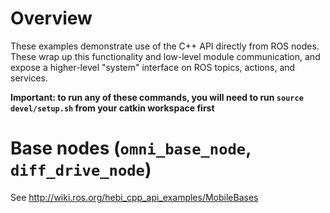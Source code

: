 
# Overview

These examples demonstrate use of the C++ API directly from ROS nodes. These wrap up this functionality and low-level module communication, and expose a higher-level "system" interface on ROS topics, actions, and services.

**Important: to run any of these commands, you will need to run `source devel/setup.sh` from your catkin workspace first**

# Base nodes (`omni_base_node`, `diff_drive_node`)

See http://wiki.ros.org/hebi_cpp_api_examples/MobileBases
